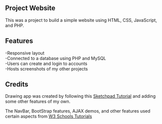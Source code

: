 ## Project Website
This was a project to build a simple website using HTML, CSS, JavaScript, and PHP.

## Features
-Responsive layout  
-Connected to a database using PHP and MySQL  
-Users can create and login to accounts  
-Hosts screenshots of my other projects  

## Credits
Drawing app was created by following this [Sketchpad Tutorial](https://zipso.net/a-simple-touchscreen-sketchpad-using-javascript-and-html5/) and adding some other features of my own.  

The NavBar, BootStrap features, AJAX demos, and other features used certain aspects from [W3 Schools Tutorials](https://www.w3schools.com/)  
